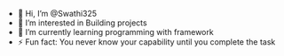 - 👋 Hi, I’m @Swathi325
- 👀 I’m interested in Building projects
- 🌱 I’m currently learning programming with framework
- ⚡ Fun fact: You never know your capability until you complete the task

<!---
Swathi325/Swathi325 is a ✨ special ✨ repository because its `README.md` (this file) appears on your GitHub profile.
You can click the Preview link to take a look at your changes.
--->
